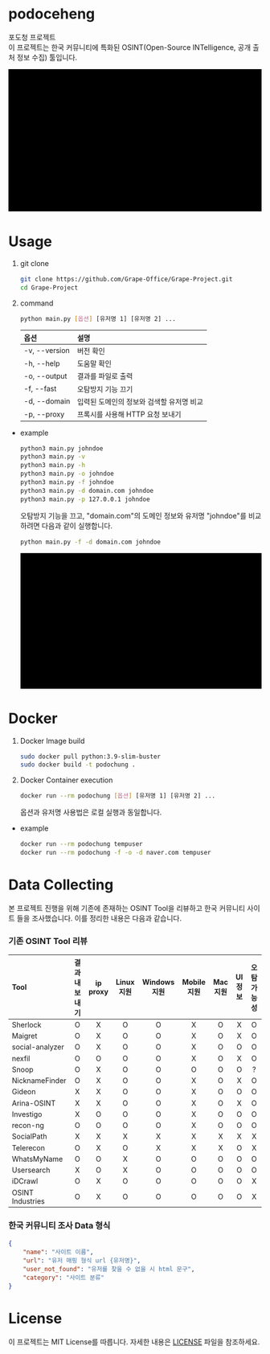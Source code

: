 # podoceheng
포도청 프로젝트   
이 프로젝트는 한국 커뮤니티에 특화된 OSINT(Open-Source INTelligence, 공개 출처 정보 수집) 툴입니다.

 ![mov](./mov_sample.gif)

# Usage
1. git clone
    ```bash
    git clone https://github.com/Grape-Office/Grape-Project.git
    cd Grape-Project
    ```
2. command
    ```bash
    python main.py [옵션] [유저명 1] [유저명 2] ...
    ```
    |옵션|설명|
    |:--|:--|
    |-v, --version|버전 확인|
    |-h, --help|도움말 확인|
    |-o, --output|결과를 파일로 출력|
    |-f, --fast|오탐방지 기능 끄기|
    |-d, --domain|입력된 도메인의 정보와 검색할 유저명 비교|
    |-p, --proxy|프록시를 사용해 HTTP 요청 보내기|

- example
    ```bash
    python3 main.py johndoe
    python3 main.py -v
    python3 main.py -h
    python3 main.py -o johndoe
    python3 main.py -f johndoe
    python3 main.py -d domain.com johndoe
    python3 main.py -p 127.0.0.1 johndoe
    ```

    오탐방지 기능을 끄고, "domain.com"의 도메인 정보와 유저명 "johndoe"를 비교하려면 다음과 같이 실행합니다.
    ```bash
    python main.py -f -d domain.com johndoe
    ```

    ![mov](./mov_sample.gif)

# Docker
1. Docker Image build
    ```bash
    sudo docker pull python:3.9-slim-buster
    sudo docker build -t podochung .
    ```
2. Docker Container execution
    ```bash
    docker run --rm podochung [옵션] [유저명 1] [유저명 2] ...
    ```
    
    옵션과 유저명 사용법은 로컬 실행과 동일합니다.

- example
    ```bash
    docker run --rm podochung tempuser
    docker run --rm podochung -f -o -d naver.com tempuser
    ```

# Data Collecting
본 프로젝트 진행을 위해 기존에 존재하는 OSINT Tool을 리뷰하고 한국 커뮤니티 사이트 들을 조사했습니다. 이를 정리한 내용은 다음과 같습니다.

### 기존 OSINT Tool 리뷰
|Tool|결과 내보내기|ip proxy|Linux 지원|Windows 지원|Mobile 지원|Mac 지원|UI 정보|오탐 가능성|
|:--|:--:|:--:|:--:|:--:|:--:|:--:|:--:|:--:|
|Sherlock|O|X|O|O|X|O|X|O|
|Maigret|O|X|O|O|X|O|X|O|
|social-analyzer|O|X|O|O|X|O|O|O|
|nexfil|O|O|O|O|X|O|X|O|
|Snoop|O|X|O|O|O|O|O|?|
|NicknameFinder|O|X|O|O|X|O|X|O|
|Gideon|X|X|O|O|X|O|O|O|
|Arina-OSINT|X|X|O|O|X|O|X|O|
|Investigo|X|O|O|O|X|O|O|O|
|recon-ng|O|O|O|O|X|O|O|O|
|SocialPath|X|X|X|X|X|X|X|X|
|Telerecon|O|X|O|X|X|X|O|X|
|WhatsMyName|O|O|X|O|O|O|O|O|
|Usersearch|X|O|X|O|O|O|O|O|
|iDCrawl|O|X|O|O|O|O|O|X|
|OSINT Industries|O|X|O|O|O|O|O|X|

### 한국 커뮤니티 조사 Data 형식
```json
{
    "name": "사이트 이름",
    "url": "유저 매핑 형식 url {유저명}",
    "user_not_found": "유저를 찾을 수 없을 시 html 문구",
    "category": "사이트 분류"
}
```

# License
이 프로젝트는 MIT License를 따릅니다. 자세한 내용은 [LICENSE](LICENSE) 파일을 참조하세요.
